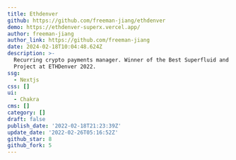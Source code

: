 ```yaml
---
title: Ethdenver
github: https://github.com/freeman-jiang/ethdenver
demo: https://ethdenver-superx.vercel.app/
author: freeman-jiang
author_link: https://github.com/freeman-jiang
date: 2024-02-18T10:04:48.624Z
description: >-
  Recurring crypto payments manager. Winner of the Best Superfluid and Opolis
  Project at ETHDenver 2022.
ssg:
  - Nextjs
css: []
ui:
  - Chakra
cms: []
category: []
draft: false
publish_date: '2022-02-18T21:23:39Z'
update_date: '2022-02-26T05:16:52Z'
github_star: 8
github_fork: 5
---
```


